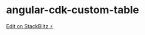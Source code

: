 # angular-cdk-custom-table

[Edit on StackBlitz ⚡️](https://stackblitz.com/edit/stackblitz-starters-y8zsjs)